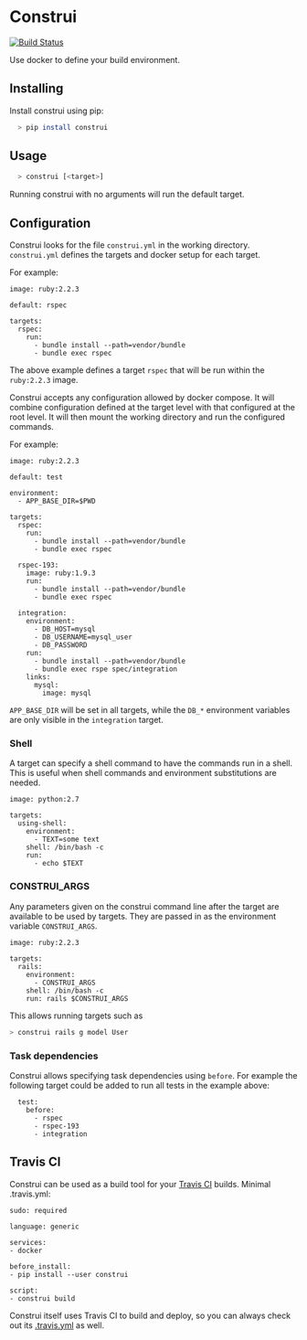 Construi
========

[![Build Status](https://travis-ci.org/lstephen/construi.svg?branch=master)](https://travis-ci.org/lstephen/construi)

Use docker to define your build environment.

## Installing

Install construi using pip:

```bash
  > pip install construi
```

## Usage

```bash
  > construi [<target>]
```

Running construi with no arguments will run the default target.

## Configuration

Construi looks for the file `construi.yml` in the working directory.
`construi.yml` defines the targets and docker setup for each target.

For example:

```
image: ruby:2.2.3

default: rspec

targets:
  rspec:
    run:
      - bundle install --path=vendor/bundle
      - bundle exec rspec
```

The above example defines a target `rspec` that will be run within the `ruby:2.2.3` image.

Construi accepts any configuration allowed by docker compose.
It will combine configuration defined at the target level with that configured at the root
level.
It will then mount the working directory and run the configured commands.

For example:

```
image: ruby:2.2.3

default: test

environment:
  - APP_BASE_DIR=$PWD

targets:
  rspec:
    run:
      - bundle install --path=vendor/bundle
      - bundle exec rspec

  rspec-193:
    image: ruby:1.9.3
    run:
      - bundle install --path=vendor/bundle
      - bundle exec rspec

  integration:
    environment:
      - DB_HOST=mysql
      - DB_USERNAME=mysql_user
      - DB_PASSWORD
    run:
      - bundle install --path=vendor/bundle
      - bundle exec rspe spec/integration
    links:
      mysql:
        image: mysql
```

`APP_BASE_DIR` will be set in all targets, while the `DB_*` environment variables are only
visible in the `integration` target.

### Shell

A target can specify a shell command to have the commands run in a shell.
This is useful when shell commands and environment substitutions are needed.

```
image: python:2.7

targets:
  using-shell:
    environment:
      - TEXT=some text
    shell: /bin/bash -c
    run:
      - echo $TEXT
```

### CONSTRUI_ARGS

Any parameters given on the construi command line after the target are
available to be used by targets.
They are passed in as the environment variable `CONSTRUI_ARGS`.

```
image: ruby:2.2.3

targets:
  rails:
    environment:
      - CONSTRUI_ARGS
    shell: /bin/bash -c
    run: rails $CONSTRUI_ARGS
```

This allows running targets such as

```bash
> construi rails g model User
```

### Task dependencies

Construi allows specifying task dependencies using `before`. For example the following target
could be added to run all tests in the example above:

```
  test:
    before:
      - rspec
      - rspec-193
      - integration
```

## Travis CI

Construi can be used as a build tool for your
[Travis CI](https://travis-ci.org/) builds.
Minimal .travis.yml:

```
sudo: required

language: generic

services:
- docker

before_install:
- pip install --user construi

script:
- construi build
```

Construi itself uses Travis CI to build and deploy, so you can always check
out its [.travis.yml](https://github.com/lstephen/construi/blob/master/.travis.yml)
as well.
